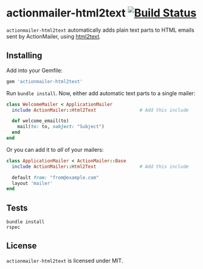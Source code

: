 actionmailer-html2text [![Build Status](https://travis-ci.org/soundasleep/actionmailer-html2text.svg?branch=master)](https://travis-ci.org/soundasleep/actionmailer-html2text)
======================

`actionmailer-html2text` automatically adds plain text parts to HTML emails sent by ActionMailer, using [html2text](https://github.com/soundasleep/html2text_ruby).

## Installing

Add into your Gemfile:

```ruby
gem 'actionmailer-html2text'
```

Run `bundle install`. Now, either add automatic text parts to a single mailer:

```ruby
class WelcomeMailer < ApplicationMailer
  include ActionMailer::Html2Text                # Add this include

  def welcome_email(to)
    mail(to: to, subject: "Subject")
  end
end
```

Or you can add it to _all_ of your mailers:

```ruby
class ApplicationMailer < ActionMailer::Base
  include ActionMailer::Html2Text                # Add this include

  default from: "from@example.com"
  layout 'mailer'
end
```

## Tests

```
bundle install
rspec
```

## License

`actionmailer-html2text` is licensed under MIT.
